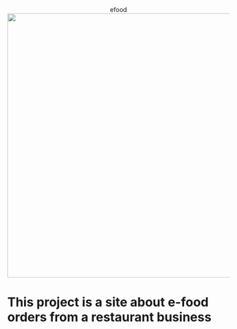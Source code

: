 <div align="center"> efood </div>
<div align="center">
<img width=600 src="https://www.teenaagnel.com/wp-content/uploads/2019/12/food-photography-in-dubai.jpg" /> 
</div>

# Τhis project is a site about e-food orders from a restaurant business
